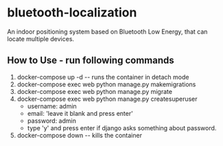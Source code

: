 # bluetooth-localization
An indoor positioning system based on Bluetooth Low Energy, that can locate multiple devices.

## How to Use - run following commands
1. docker-compose up -d  --  runs the container in detach mode
2. docker-compose exec web python manage.py makemigrations
3. docker-compose exec web python manage.py migrate
4. docker-compose exec web python manage.py createsuperuser
   - username: admin
   - email: 'leave it blank and press enter'
   - password: admin
   - type 'y' and press enter if django asks something about password.
5. docker-compose down  --  kills the container
